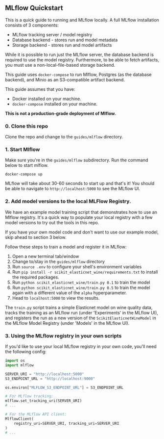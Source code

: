## MLflow Quickstart

This is a quick guide to running and MLflow locally. A full MLflow
installation consists of 3 components:

* MLflow tracking server / model registry
* Database backend -  stores run and model metadata
* Storage backend - stores run and model artifacts

While it is possible to run just the MLflow server, the database backend is
required to use the model registry. Furthermore, to be able to fetch
artifacts, you must use a non-local-file-based storage backend.

This guide uses `docker-compose` to run Mlflow, Postgres (as the database backend),
and Minio as an S3-compatible artifact backend.

This guide assumes that you have:

* Docker installed on your machine.
* `docker-compose` installed on your machine.

**This is not a production-grade deployment of Mlflow.**

### 0. Clone this repo

Clone the repo and change to the `guides/mlflow` directory.

### 1. Start Mlflow

Make sure you're in the `guides/mlflow` subdirectory.
Run the command below to start mlflow.

```
docker-compose up
```

MLflow will take about 30-60 seconds to start up and that's it!
You should be able to navigate to `http://localhost:5000` to see
the MLflow UI.

### 2. Add model versions to the local MLFlow Registry.

We have an example model training script that demonstrates
how to use an Mlflow registry. It's a quick way to populate
your local registry with a few model versions to try out
the tools in this repo.

If you have your own model code and don't want to use our
example model, skip ahead to section 3 below.

Follow these steps to train a model and register it in MLflow:

1. Open a new terminal tab/window
2. Change to/stay in the `guides/mlflow` directory
3. Run `source .env` to configure your shell's environment variables
4. Run `pip install -r scikit_elasticnet_wine/requirements.txt` to install
   the required packages.
5. Run `python scikit_elasticnet_wine/train.py 0.1` to train the model
6. Run `python scikit_elasticnet_wine/train.py 0.5` to train the model
   again with a different value of the `alpha` hyperparameter.
7. Head to `localhost:5000` to view the results.

The `train.py` script trains a simple Elasticnet model on wine quality data,
tracks the training as an MLflow run (under 'Experiments' in the MLflow UI),
and registers  the run as a new version of the `ScikitElasticnetWineModel`
in the MLflow Model Registry (under 'Models' in the MLflow UI).

### 3. Using the MLflow registry in your own scripts

If you'd like to use your local MLflow registry in your own code,
you'll need the following config:

```python
import os
import mlflow

SERVER_URI = "http://localhost:5000"
S3_ENDPOINT_URL = "http://localhost:9000"

os.environ["MLFLOW_S3_ENDPOINT_URL"] = S3_ENDPOINT_URL

# For MLflow tracking:
mlflow.set_tracking_uri(SERVER_URI)
# ...

# For the MLflow API client:
MlflowClient(
    registry_uri=SERVER_URI, tracking_uri=SERVER_URI
)
# ...
```